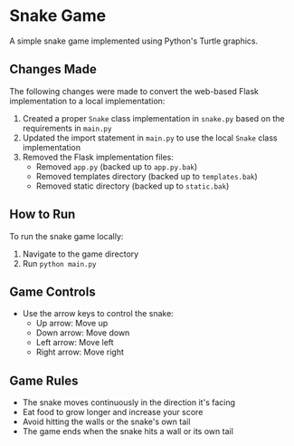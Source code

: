 # Snake Game

A simple snake game implemented using Python's Turtle graphics.

## Changes Made

The following changes were made to convert the web-based Flask implementation to a local implementation:

1. Created a proper `Snake` class implementation in `snake.py` based on the requirements in `main.py`
2. Updated the import statement in `main.py` to use the local `Snake` class implementation
3. Removed the Flask implementation files:
   - Removed `app.py` (backed up to `app.py.bak`)
   - Removed templates directory (backed up to `templates.bak`)
   - Removed static directory (backed up to `static.bak`)

## How to Run

To run the snake game locally:

1. Navigate to the game directory
2. Run `python main.py`

## Game Controls

- Use the arrow keys to control the snake:
  - Up arrow: Move up
  - Down arrow: Move down
  - Left arrow: Move left
  - Right arrow: Move right

## Game Rules

- The snake moves continuously in the direction it's facing
- Eat food to grow longer and increase your score
- Avoid hitting the walls or the snake's own tail
- The game ends when the snake hits a wall or its own tail